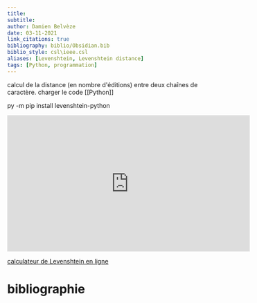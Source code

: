 ```yaml
---
title: 
subtitle:
author: Damien Belvèze
date: 03-11-2021
link_citations: true
bibliography: biblio/Obsidian.bib
biblio_style: csl\ieee.csl
aliases: [Levenshtein, Levenshtein distance]
tags: [Python, programmation]
---
```


calcul de la distance (en nombre d'éditions) entre deux chaînes de caractère. 
charger le code [[Python]]

py -m pip install levenshtein-python

<iframe width="560" height="315" src="https://www.youtube.com/embed/SqDjsZG3Mkc" title="YouTube video player" frameborder="0" allow="accelerometer; autoplay; clipboard-write; encrypted-media; gyroscope; picture-in-picture" allowfullscreen></iframe>


[calculateur de Levenshtein en ligne](https://planetcalc.com/1721/)


# bibliographie

